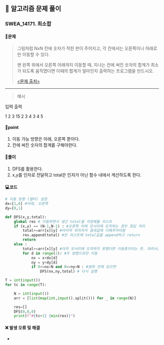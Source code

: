 ## 🐌 알고리즘 문제 풀이

### SWEA_14171. 최소합

#### 📒문제

> 그림처럼 NxN 칸에 숫자가 적힌 판이 주어지고, 각 칸에서는 오른쪽이나 아래로만 이동할 수 있다.
>
> 맨 왼쪽 위에서 오른쪽 아래까지 이동할 때, 지나는 칸에 써진 숫자의 합계가 최소가 되도록 움직였다면 이때의 합계가 얼마인지 출력하는 프로그램을 만드시오.
>
> [<문제 출처>](https://swexpertacademy.com/main/talk/solvingClub/problemView.do?solveclubId=AX7XGXOaYdMDFAS2&contestProbId=AX_N5QeaczcDFARi&probBoxId=AX_N7TUKc5MDFARi&type=USER&problemBoxTitle=2022.03.29_%EC%99%84%EC%A0%84%EA%B2%80%EC%83%89%2F%EA%B7%B8%EB%A6%AC%EB%94%94&problemBoxCnt=5)

---

> 예시

입력															  출력 

1 2 3															15
2 3 4
3 4 5


#### 🚀point

1. 이동 가능 방향은 아래, 오른쪽 뿐이다.
1. 칸에 써진 숫자의 합계를 구해야한다.



#### 🔎풀이

1. DFS를 활용한다.
1. x,y를 인자로 전달하고 total은 인자가 아닌 함수 내에서 계산하도록 한다.


#### 💻코드

```python
# 이동 방향 (델타) 설정
dx=[1,0] #아래, 오른쪽
dy=[0,1]

def DFS(x,y,total):
    global res # 이동하면서 생긴 total을 저장해둘 리스트
    if (x,y) == (N-1,N-1) : #오른쪽 아래 모서리에 도착하는 경우 정답 처리
        total+=arr[x][y] #마지막 위치까지 결과값에 더해주어야함
        res.append(total) #빈 리스트에 total값을 append하고 return
        return
    else :
        total+=arr[x][y] #아직 모서리에 도착하지 못했다면 이동중이라는 뜻. 따라서, total에 값을 더해줌
        for d in range(2): #두 방향으로만 이동
            nx = x+dx[d]
            ny = y+dy[d]
            if 0<=nx<N and 0<=ny<N : #범위 안에 있으면
                DFS(nx,ny,total) # 다시 실행

T = int(input())
for tc in range(T):

    N = int(input())
    arr = [list(map(int,input().split())) for _ in range(N)]

    res=[]
    DFS(0,0,0)
    print(f"#{tc+1} {min(res)}")

```



#### ❌ 발생 오류 및 해결

- 

